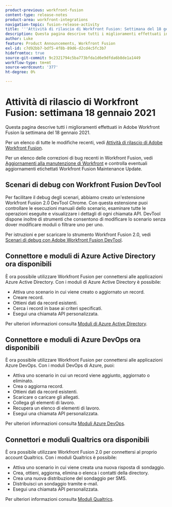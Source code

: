 ```yaml
---
product-previous: workfront-fusion
content-type: release-notes
product-area: workfront-integrations
navigation-topic: fusion-release-activity
title: '''Attività di rilascio di Workfront Fusion: Settimana del 18 gennaio 2021"'
description: Questa pagina descrive tutti i miglioramenti effettuati in Adobe Workfront Fusion la settimana del 18 gennaio 2021.
author: Luke
feature: Product Announcements, Workfront Fusion
exl-id: c7d92bb7-bdf5-4f8b-89d6-d2cd4c5fc3b7
hidefromtoc: true
source-git-commit: 9c2321794c5ba773bfda1d6e9dfda6b8de1a1449
workflow-type: tm+mt
source-wordcount: '377'
ht-degree: 0%

---
```


# Attività di rilascio di Workfront Fusion: settimana 18 gennaio 2021

Questa pagina descrive tutti i miglioramenti effettuati in Adobe Workfront Fusion la settimana del 18 gennaio 2021.

Per un elenco di tutte le modifiche recenti, vedi [Attività di rilascio di Adobe Workfront Fusion](../../../product-announcements/product-releases/fusion-release-activity/fusion-release-activity.md).

Per un elenco delle correzioni di bug recenti in Workfront Fusion, vedi [Aggiornamenti alla manutenzione di Workfront](https://one.workfront.com/s/article/Workfront-Maintenance-Updates-1882317350) e controlla eventuali aggiornamenti etichettati Workfront Fusion Maintenance Update.

## Scenari di debug con Workfront Fusion DevTool

Per facilitare il debug degli scenari, abbiamo creato un&#39;estensione Workfront Fusion 2.0 DevTool Chrome. Con questa estensione puoi controllare le esecuzioni manuali dello scenario, esaminare tutte le operazioni eseguite e visualizzare i dettagli di ogni chiamata API. DevTool dispone inoltre di strumenti che consentono di modificare lo scenario senza dover modificare moduli o filtrare uno per uno.

Per istruzioni e per scaricare lo strumento Workfront Fusion 2.0, vedi [Scenari di debug con Adobe Workfront Fusion DevTool](../../../workfront-fusion/scenarios/debug-scenarios-with-dev-tool.md).

## Connettore e moduli di Azure Active Directory ora disponibili

È ora possibile utilizzare Workfront Fusion per connettersi alle applicazioni Azure Active Directory. Con i moduli di Azure Active Directory è possibile:

* Attiva uno scenario in cui viene creato o aggiornato un record.
* Creare record.
* Ottieni dati da record esistenti.
* Cerca i record in base ai criteri specificati.
* Esegui una chiamata API personalizzata.

Per ulteriori informazioni consulta [Moduli di Azure Active Directory](../../../workfront-fusion/apps-and-their-modules/azure-ad-modules.md).

## Connettore e moduli di Azure DevOps ora disponibili

È ora possibile utilizzare Workfront Fusion per connettersi alle applicazioni Azure DevOps. Con i moduli DevOps di Azure, puoi:

* Attiva uno scenario in cui un record viene aggiunto, aggiornato o eliminato.
* Crea o aggiorna record.
* Ottieni dati da record esistenti.
* Scaricare o caricare gli allegati.
* Collega gli elementi di lavoro.
* Recupera un elenco di elementi di lavoro.
* Esegui una chiamata API personalizzata.

Per ulteriori informazioni consulta [Moduli Azure DevOps](../../../workfront-fusion/apps-and-their-modules/azure-dev-ops.md).

## Connettori e moduli Qualtrics ora disponibili

È ora possibile utilizzare Workfront Fusion 2.0 per connettersi al proprio account Qualtrics. Con i moduli Qualtrics è possibile:

* Attiva uno scenario in cui viene creata una nuova risposta di sondaggio.
* Crea, ottieni, aggiorna, elimina o elenca i contatti della directory.
* Crea una nuova distribuzione del sondaggio per SMS.
* Distribuisci un sondaggio tramite e-mail.
* Esegui una chiamata API personalizzata.

Per ulteriori informazioni consulta [Moduli Qualtrics](../../../workfront-fusion/apps-and-their-modules/qualtrics-modules.md).
